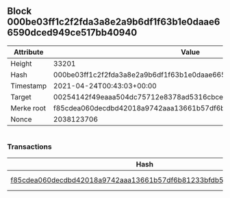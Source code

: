 ## Block 000be03ff1c2f2fda3a8e2a9b6df1f63b1e0daae66590dced949ce517bb40940

Attribute | Value
--- | ---
Height | 33201
Hash | 000be03ff1c2f2fda3a8e2a9b6df1f63b1e0daae66590dced949ce517bb40940
Timestamp | 2021-04-24T00:43:03+00:00
Target | 00254142f49eaaa504dc75712e8378ad5316cbcead634704b3734b6271167cc4
Merke root | f85cdea060decdbd42018a9742aaa13661b57df6b81233bfdb55a157923aaa95
Nonce | 2038123706

```

```

### Transactions

Hash | Amount
--- | ---
[f85cdea060decdbd42018a9742aaa13661b57df6b81233bfdb55a157923aaa95](f85cdea060decdbd42018a9742aaa13661b57df6b81233bfdb55a157923aaa95.md) | 10.00000000 SKEPTI 
